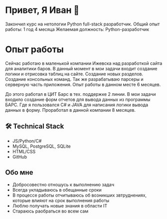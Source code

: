 # Привет, Я Иван 👋
Закончил курс на нетологии Python full-stack разработчик.
Общий опыт работы: 1 год 4 месяца
Желаемая должность: Python-разработчик

# Опыт работы
Сейчас работаю в маленькой компании Ижевска над разработкой сайта для аналитики баров.
В данный момент в мои задачи входит создание логики и отрисовка таблиц на сайте. Создание новых разделов.
Создание консольных команд. Так же разрабатываю парсеры и серверную часть приложения. Опыт работы в данном месте 6 месяцев. 

До этого работал в ЦИТ Барс в тех. поддержке 2 линии. В мои задачи входило создание форм отчетов для вывода данных из программы БАРС. Где я пользовался C# и JAVA для написания логики вывода данных в форму. Проработал в данной компании 8 месяцев.

## 🛠 Technical Stack
*   JS/Python/C#
*   MySQL, PostgreSQL, SQLite
*   HTML/CSS
*   GitHub

## Обо мне

* Добросовестно отношусь к выполнению задач
* Всегда укладываюсь в обещанные сроки
* В процессе работы отчитываюсь об возникших звтруднениях, которые влияют на срок выполнения работы
* Люблю получать новые знания в области IT
* Стараюсь раобраться во всем сам
